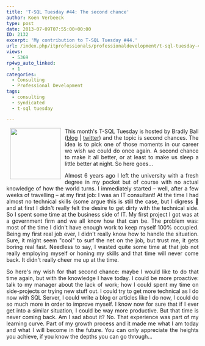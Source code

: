 ```yaml
---
title: 'T-SQL Tuesday #44: The second chance'
author: Koen Verbeeck
type: post
date: 2013-07-09T07:55:00+00:00
ID: 2132
excerpt: 'My contribution to T-SQL Tuesday #44.'
url: /index.php/itprofessionals/professionaldevelopment/t-sql-tuesday-44-the/
views:
  - 5369
rp4wp_auto_linked:
  - 1
categories:
  - Consulting
  - Professional Development
tags:
  - consulting
  - syndicated
  - t-sql tuesday

---
```

<p style="text-align: justify;">
  <a href="http://www.sqlballs.com/2013/07/t-sql-tuesday-44-second-chance.html"><img style="float: left; margin-top: 0px; margin-bottom: 0px; margin-left: 10px; margin-right: 10px;" src="https://lessthandot.z19.web.core.windows.net/wp-content/uploads/users/koenverbeeck/TSQL2sday37/TSQL2sday.PNG?mtime=1355209029" alt="" width="133" height="134" /></a>
</p>

<p style="text-align: justify;">
  This month's T-SQL Tuesday is hosted by Bradly Ball (<a href="http://www.sqlballs.com/">blog</a> | <a href="https://twitter.com/SQLBalls">twitter</a>) and the topic is second chances. The idea is to pick one of those moments in our career we wish we could do once again. A second chance to make it all better, or at least to make us sleep a little better at night. So here goes...
</p>

<p style="text-align: justify;">
  <span style="text-align: justify;">Almost 6 years ago I left the university with a fresh degree in my pocket but of course with no actual knowledge of how the world turns. I immediately started – well, after a few weeks of travelling – at my first job: I was an IT consultant! At the time I had almost no technical skills (some argue this is still the case, but I digress 🙂 and at first I didn't really felt the desire to get dirty with the technical side. So I spent some time at the business side of IT. My first project I got was at a government firm and we all know how that can be. The problem was: most of the time I didn't have enough work to keep myself 100% occupied. Being my first real job ever, I didn't really know how to handle the situation. Sure, it might seem "cool" to surf the net on the job, but trust me, it gets boring real fast. Needless to say, I wasted quite some time at that job not really employing myself or honing my skills and that time will never come back. It didn't really cheer me up at the time.</span>
</p>

<p style="text-align: justify;">
  So here's my wish for that second chance: maybe I would like to do that time again, but with the knowledge I have today. I could be more proactive: talk to my manager about the lack of work; how I could spent my time on side-projects or trying new stuff out. I could try to get more technical as I do now with SQL Server, I could write a blog or articles like I do now, I could do so much more in order to improve myself. I know now for sure that if I ever get into a similar situation, I could be way more productive. But that time is never coming back. Am I sad about it? No. That experience was part of my learning curve. Part of my growth process and it made me what I am today and what I will become in the future. You can only appreciate the heights you achieve, if you know the depths you can go through...
</p>